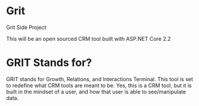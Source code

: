 # Grit
Grit Side Project

This will be an open sourced CRM tool built with ASP.NET Core 2.2


# GRIT Stands for?
GRIT stands for Growth, Relations, and Interactions Terminal. This tool is set to redefine what CRM tools are meant to be. Yes, this is a CRM tool, but it is built in the mindset of a user, and how that user is able to see/manipulate data.
